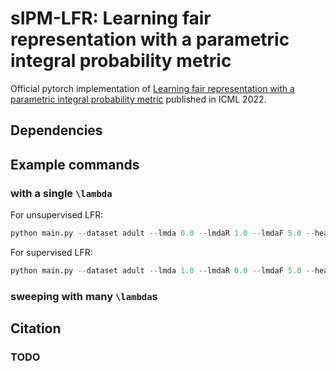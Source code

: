 # sIPM-LFR: Learning fair representation with a parametric integral probability metric

Official pytorch implementation of [Learning fair representation with a parametric integral probability metric](https://arxiv.org/abs/2202.02943) published in ICML 2022.


## Dependencies

## Example commands

### with a single ```\lambda```
For unsupervised LFR:
```python
python main.py --dataset adult --lmda 0.0 --lmdaR 1.0 --lmdaF 5.0 --head_net 1smooth
```
For supervised LFR:
```python
python main.py --dataset adult --lmda 1.0 --lmdaR 0.0 --lmdaF 5.0 --head_net 1smooth
```

### sweeping with many ```\lambda```s

## Citation

### TODO


